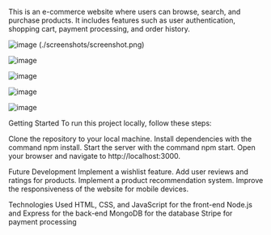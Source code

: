  This is an e-commerce website where users can browse, search, and purchase products. It includes features such as user authentication, shopping cart, payment processing, and order history.
 
 
 ![image](https://user-images.githubusercontent.com/93548011/222183415-55e6a0d1-3f8e-4327-b1db-bf760b35ddb0.png) (./screenshots/screenshot.png)
 
 ![image](https://user-images.githubusercontent.com/93548011/222183829-bf75e9c7-6ced-4bc4-8095-1796ed6512c2.png)

 ![image](https://user-images.githubusercontent.com/93548011/222184045-c8f3b862-f270-46bc-a375-0234d945bf4e.png)

 ![image](https://user-images.githubusercontent.com/93548011/222184165-79fe3ab0-4c41-494f-8cbc-32f24342be18.png)

 ![image](https://user-images.githubusercontent.com/93548011/222184403-b0382418-3f40-4989-9d84-422686713ad9.png)


 
 Getting Started
To run this project locally, follow these steps:

Clone the repository to your local machine.
Install dependencies with the command npm install.
Start the server with the command npm start.
Open your browser and navigate to http://localhost:3000.

Future Development
Implement a wishlist feature.
Add user reviews and ratings for products.
Implement a product recommendation system.
Improve the responsiveness of the website for mobile devices.

Technologies Used
HTML, CSS, and JavaScript for the front-end
Node.js and Express for the back-end
MongoDB for the database
Stripe for payment processing
